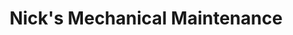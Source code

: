 ---
title: "Nick's Mechanical Maintenance"
url: /grimshaw/nicks-mechanical-maintenance/
shop: car repair
---